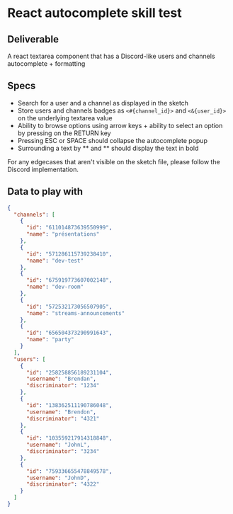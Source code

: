 # React autocomplete skill test

## Deliverable

A react textarea component that has a Discord-like users and channels autocomplete + formatting

## Specs

- Search for a user and a channel as displayed in the sketch
- Store users and channels badges as `<#{channel_id}>` and `<&{user_id}>` on the underlying textarea value
- Ability to browse options using arrow keys + ability to select an option by pressing on the RETURN key
- Pressing ESC or SPACE should collapse the autocomplete popup
- Surrounding a text by ** and ** should display the text in bold

For any edgecases that aren't visible on the sketch file, please follow the Discord implementation.

## Data to play with

```json
{
  "channels": [
    {
      "id": "611014873639550999",
      "name": "présentations"
    },
    {
      "id": "571286115739238410",
      "name": "dev-test"
    },
    {
      "id": "675919773607002148",
      "name": "dev-room"
    },
    {
      "id": "572532173056507905",
      "name": "streams-announcements"
    },
    {
      "id": "656504373290991643",
      "name": "party"
    }
  ],
  "users": [
    {
      "id": "258258856189231104",
      "username": "Brendan",
      "discriminator": "1234"
    },
    {
      "id": "138362511190786048",
      "username": "Brendon",
      "discriminator": "4321"
    },
    {
      "id": "103559217914318848",
      "username": "JohnL",
      "discriminator": "3234"
    },
    {
      "id": "759336655478849578",
      "username": "JohnD",
      "discriminator": "4322"
    }
  ]
}
```